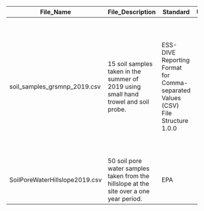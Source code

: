 |File_Name                     |File_Description                                                                       |Standard                                                                       |UTC_Offset|File_Version|Contact      |Date_Start|Date_End|Northwest_Latitude_Coordinate|Northwest_Longitude_Coordinate|Southeast_Latitude_Coordinate|Southeast_Longitude_Coordinate|Latitude |Longitude |Missing_Value_Codes|Notes                                                                                                                                                              |Header_Orientation|
|------------------------------|---------------------------------------------------------------------------------------|-------------------------------------------------------------------------------|----------|------------|-------------|----------|--------|-----------------------------|------------------------------|-----------------------------|------------------------------|---------|----------|-------------------|-------------------------------------------------------------------------------------------------------------------------------------------------------------------|----------------------|
|soil_samples_grsmnp_2019.csv  |15 soil samples taken in the summer of 2019 using small hand trowel and soil probe.    |ESS-DIVE Reporting Format for Comma-separated Values (CSV) File Structure 1.0.0|- 5 hours |2           |Russell Smith|8/15/19   |9/30/19 |35.611392                    |-83.673745                    |35.601494                    |-83.662323                    |35.629227|-83.72216 |-9999; N/A         |File version changed Dec. 2019. Two columns were added to the data file since original publication. Columns add clarity for sample locations. No data were changed.|horizontal            |
|SoilPoreWaterHillslope2019.csv|50 soil pore water samples taken from the hillslope at the site over a one year period.|EPA                                                                            |- 5 hours |1           |Katie Jones  |10/1/18   |10/10/19|35.608619                    |-83.675032                    |35.603597                    |-83662760                     |35.628784|-83.721385|-9999; N/A         |                                                                                                                                                                   |horizontal            |
